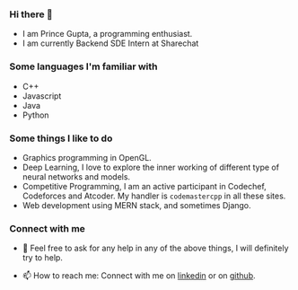 ### Hi there 👋
* I am Prince Gupta, a programming enthusiast.
* I am currently Backend SDE Intern at Sharechat

### Some languages I'm familiar with
* C++
* Javascript
* Java
* Python

### Some things I like to do
* Graphics programming in OpenGL.
* Deep Learning, I love to explore the inner working of different type of neural networks and models.
* Competitive Programming, I am an active participant in Codechef, Codeforces and Atcoder. My handler is `codemastercpp` in all these sites.
* Web development using MERN stack, and sometimes Django.


### Connect with me
- 💬 Feel free to ask for any help in any of the above things, I will definitely try to help.

- 📫 How to reach me: Connect with me on [linkedin](https://www.linkedin.com/in/prince-gupta-a83655193/) or on [github](https://github.com/prince776).
